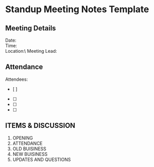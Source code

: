 # **Standup Meeting Notes Template**

## Meeting Details
Date:\
Time:\
Location:\ 
Meeting Lead:

## Attendance
Attendees: 
- [ ] 
- [ ]
- [ ]
- [ ]

## ITEMS & DISCUSSION
1. OPENING
2. ATTENDANCE
3. OLD BUISINESS
4. NEW BUISINESS
5. UPDATES AND QUESTIONS
